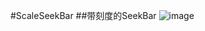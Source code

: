 #ScaleSeekBar
##带刻度的SeekBar
![image](https://github.com/fshlny/ScaleSeekBar/blob/master/shortcut/Screenshot_2017-01-20-23-29-59-070_com.fsh.scales.png)